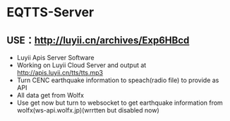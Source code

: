 # EQTTS-Server
## USE：http://luyii.cn/archives/Exp6HBcd
- Luyii Apis Server Software
- Working on Luyii Cloud Server and output at http://apis.luyii.cn/tts/tts.mp3
- Turn CENC earthquake information to speach(radio file) to provide as API
- All data get from Wolfx
- Use get now but turn to websocket to get earthquake information from wolfx(ws-api.wolfx.jp)(wrrtten but disabled now)


